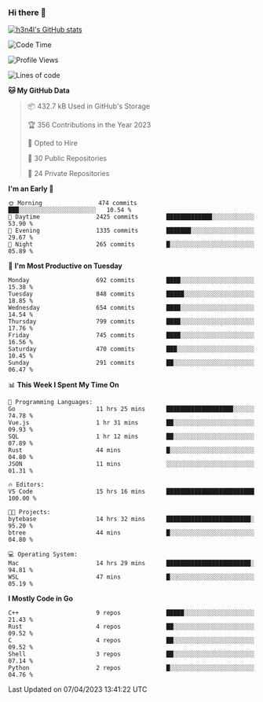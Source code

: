 ### Hi there 👋

[![h3n4l's GitHub stats](https://github-readme-stats.vercel.app/api?username=h3n4l&count_private=true&show_icons=true&theme=radical)](https://github.com/h3n4l/github-readme-stats)

<!--START_SECTION:waka-->
![Code Time](http://img.shields.io/badge/Code%20Time-1%2C105%20hrs%2028%20mins-blue)

![Profile Views](http://img.shields.io/badge/Profile%20Views-1-blue)

![Lines of code](https://img.shields.io/badge/From%20Hello%20World%20I%27ve%20Written-2.7%20million%20lines%20of%20code-blue)

**🐱 My GitHub Data** 

> 📦 432.7 kB Used in GitHub's Storage 
 > 
> 🏆 356 Contributions in the Year 2023
 > 
> 💼 Opted to Hire
 > 
> 📜 30 Public Repositories 
 > 
> 🔑 24 Private Repositories 
 > 
**I'm an Early 🐤** 

```text
🌞 Morning                474 commits         ███░░░░░░░░░░░░░░░░░░░░░░   10.54 % 
🌆 Daytime                2425 commits        █████████████░░░░░░░░░░░░   53.90 % 
🌃 Evening                1335 commits        ███████░░░░░░░░░░░░░░░░░░   29.67 % 
🌙 Night                  265 commits         █░░░░░░░░░░░░░░░░░░░░░░░░   05.89 % 
```
📅 **I'm Most Productive on Tuesday** 

```text
Monday                   692 commits         ████░░░░░░░░░░░░░░░░░░░░░   15.38 % 
Tuesday                  848 commits         █████░░░░░░░░░░░░░░░░░░░░   18.85 % 
Wednesday                654 commits         ████░░░░░░░░░░░░░░░░░░░░░   14.54 % 
Thursday                 799 commits         ████░░░░░░░░░░░░░░░░░░░░░   17.76 % 
Friday                   745 commits         ████░░░░░░░░░░░░░░░░░░░░░   16.56 % 
Saturday                 470 commits         ███░░░░░░░░░░░░░░░░░░░░░░   10.45 % 
Sunday                   291 commits         ██░░░░░░░░░░░░░░░░░░░░░░░   06.47 % 
```


📊 **This Week I Spent My Time On** 

```text
💬 Programming Languages: 
Go                       11 hrs 25 mins      ███████████████████░░░░░░   74.78 % 
Vue.js                   1 hr 31 mins        ██░░░░░░░░░░░░░░░░░░░░░░░   09.93 % 
SQL                      1 hr 12 mins        ██░░░░░░░░░░░░░░░░░░░░░░░   07.89 % 
Rust                     44 mins             █░░░░░░░░░░░░░░░░░░░░░░░░   04.80 % 
JSON                     11 mins             ░░░░░░░░░░░░░░░░░░░░░░░░░   01.31 % 

🔥 Editors: 
VS Code                  15 hrs 16 mins      █████████████████████████   100.00 % 

🐱‍💻 Projects: 
bytebase                 14 hrs 32 mins      ████████████████████████░   95.20 % 
btree                    44 mins             █░░░░░░░░░░░░░░░░░░░░░░░░   04.80 % 

💻 Operating System: 
Mac                      14 hrs 29 mins      ████████████████████████░   94.81 % 
WSL                      47 mins             █░░░░░░░░░░░░░░░░░░░░░░░░   05.19 % 
```

**I Mostly Code in Go** 

```text
C++                      9 repos             █████░░░░░░░░░░░░░░░░░░░░   21.43 % 
Rust                     4 repos             ██░░░░░░░░░░░░░░░░░░░░░░░   09.52 % 
C                        4 repos             ██░░░░░░░░░░░░░░░░░░░░░░░   09.52 % 
Shell                    3 repos             ██░░░░░░░░░░░░░░░░░░░░░░░   07.14 % 
Python                   2 repos             █░░░░░░░░░░░░░░░░░░░░░░░░   04.76 % 
```




 Last Updated on 07/04/2023 13:41:22 UTC
<!--END_SECTION:waka-->

